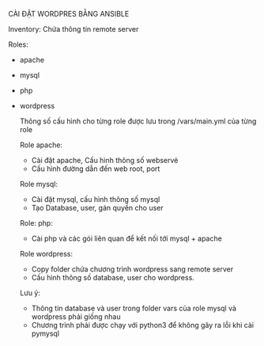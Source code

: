 CÀI ĐẶT WORDPRES BẰNG ANSIBLE

Inventory: Chứa thông tin remote server

Roles:
- apache
- mysql
- php
- wordpress

    Thông số cấu hình cho từng role được lưu trong /vars/main.yml của từng role

    Role apache:
    - Cài đặt apache, Cấu hình thông số webservẻ
    - Cấu hình đường dẫn đến web root, port

    Role mysql:
    - Cài đặt mysql, cấu hình thông số mysql
    - Tạo Database, user, gán quyền cho user

    Role: php:
    - Cài php và các gói liên quan để kết nối tới mysql + apache

    Role wordpress:
    - Copy folder chứa chương trình wordpress sang remote server
    - Cấu hình thông số database, user cho wordpress.

    Lưu ý: 
    - Thông tin database và user trong folder vars của role mysql và wordpress phải giống nhau  
    - Chương trình phải được chạy với python3 để không gây ra lỗi khi cài pymysql